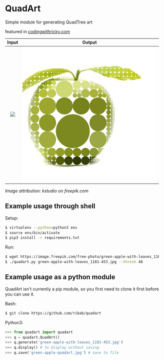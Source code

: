 # QuadArt

Simple module for generating QuadTree art

featured in [codingwithricky.com](http://www.codingwithricky.com/2019/08/03/1-quadtree-photo-stylizer-python/)

Input                                                                           |  Output
:------------------------------------------------------------------------------:|:--------------------------------------:
![](https://image.freepik.com/free-photo/green-apple-with-leaves_1101-453.jpg)  |  ![](examples/green-apple-quadart.jpg)

_Image attribution: kstudio on freepik.com_

## Example usage through shell

Setup:
```bash
$ virtualenv --python=python3 env
$ source env/bin/activate
$ pip3 install -r requirements.txt
```

Run:
```bash
$ wget https://image.freepik.com/free-photo/green-apple-with-leaves_1101-453.jpg
$ ./quadart.py green-apple-with-leaves_1101-453.jpg --thresh 40
```

## Example usage as a python module

QuadArt isn't currently a pip module, so you first need to clone it first before you can use it.

Bash:
```bash
$ git clone https://github.com/ribab/quadart
```

Python3:
```python
>>> from quadart import quadart
>>> q = quadart.QuadArt()
>>> q.generate('green-apple-with-leaves_1101-453.jpg')
>>> q.display() # to display without saving
>>> q.save('green-apple-quadart.jpg') # save to file
```
